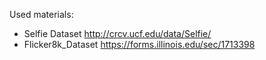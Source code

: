 Used materials:
  -  Selfie Dataset http://crcv.ucf.edu/data/Selfie/
  - Flicker8k_Dataset https://forms.illinois.edu/sec/1713398
